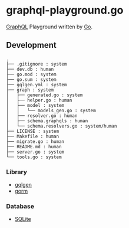 # graphql-playground.go
[GraphQL](https://graphql.org/) Playground written by [Go](https://go.dev/).

## Development
```
.
├── .gitignore : system
├── dev.db : human
├── go.mod : system
├── go.sum : system
├── gqlgen.yml : system
├── graph : system
│   ├── generated.go : system
│   ├── helper.go : human
│   ├── model : system
│   │   └── models_gen.go : system
│   ├── resolver.go : human
│   ├── schema.graphqls : human
│   └── schema.resolvers.go : system/human
├── LICENSE : system
├── Makefile : human
├── migrate.go : human
├── README.md : human
├── server.go : system
└── tools.go : system
```

### Library
- [gqlgen](https://github.com/99designs/gqlgen)
- [gorm](https://github.com/go-gorm/gorm)

### Database
- [SQLite](https://sqlite.org/index.html)

